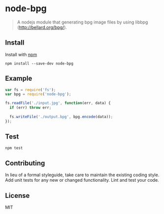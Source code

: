 # node-bpg

> A nodejs module that generating bpg image files by using libbpg (http://bellard.org/bpg/).


## Install

Install with [npm](https://npmjs.org/package/gulp-react)

```
npm install --save-dev node-bpg
```


## Example

```js
var fs = require('fs');
var bpg = require('node-bpg');

fs.readFile('./input.jpg', function(err, data) {
  if (err) throw err;
  
  fs.writeFile('./output.bpg', bpg.encode(data));
});

```


## Test

```js
npm test
```


## Contributing

In lieu of a formal styleguide, take care to maintain the existing coding style.
Add unit tests for any new or changed functionality. Lint and test your code.


## License

MIT